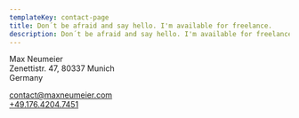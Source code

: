 ```yaml
---
templateKey: contact-page
title: Don´t be afraid and say hello. I'm available for freelance.
description: Don´t be afraid and say hello. I'm available for freelance.
---
```

Max Neumeier<br /> Zenettistr. 47, 80337 Munich<br /> Germany

[contact@maxneumeier.com](mailto:contact@maxneumeier.com)<br /> [+49.176.4204.7451](tel:+4917642047451)
